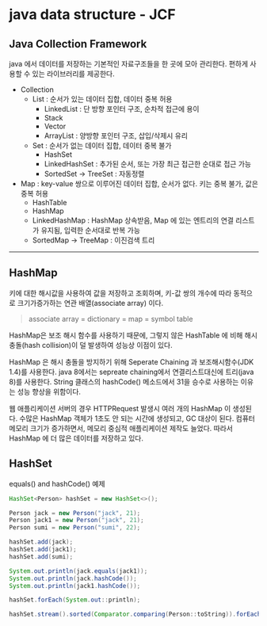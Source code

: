 # java data structure - JCF



## Java Collection Framework

java 에서 데이터를 저장하는 기본적인 자료구조들을 한 곳에 모아 관리한다. 편하게 사용할 수 있는 라이브러리를 제공한다.

- Collection
  - List : 순서가 있는 데이터 집합, 데이터 중복 허용
    - LinkedList  : 단 방향 포인터 구조, 순차적 접근에 용이
    - Stack
    - Vector
    - ArrayList : 양방향 포인터 구조, 삽입/삭제시 유리
  - Set : 순서가 없는 데이터 집합, 데이터 중복 불가
    - HashSet
    - LinkedHashSet : 추가된 순서, 또는 가장 최근 접근한 순대로 접근 가능
    - SortedSet → TreeSet : 자동정렬
- Map : key-value 쌍으로 이루어진 데이터 집합, 순서가 없다. 키는 중복 불가, 값은 중복 허용
  - HashTable
  - HashMap
  - LinkedHashMap : HashMap 상속받음, Map 에 있는 엔트리의 연결 리스트가 유지됨, 입력한 순서대로 반복 가능
  - SortedMap → TreeMap : 이진검색 트리



---

## HashMap

키에 대한 해시값을 사용하여 값을 저장하고 조회하며, 키-값 쌍의 개수에 따라 동적으로 크기가증가하는 연관 배열(associate array) 이다.

> associate array = dictionary = map = symbol table

HashMap은 보조 해시 함수를 사용하기 때문에, 그렇지 않은 HashTable 에 비해 해시 충돌(hash collision)이 덜 발생하여 성능상 이점이 있다.

HashMap 은 해시 충돌을 방지하기 위해 Seperate Chaining 과 보조해시함수(JDK 1.4)를 사용한다. java 8에서는 sepreate chaining에서 연결리스트대신에 트리(java 8)를 사용한다. String 클래스의 hashCode() 메소드에서 31을 승수로 사용하는 이유는 성능 향상을 위함이다.

웹 애플리케이션 서버의 경우 HTTPRequest 발생시 여러 개의 HashMap 이 생성된다. 수많은 HashMap 객체가 1초도 안 되는 시간에 생성되고, GC 대상이 된다. 컴퓨터 메모리 크기가 증가하면서, 메모리 중심적 애플리케이션 제작도 늘었다. 따라서 HashMap 에 더 많은 데이터를 저장하고 있다.



## HashSet

equals() and hashCode() 예제

```java
HashSet<Person> hashSet = new HashSet<>();

Person jack = new Person("jack", 21);
Person jack1 = new Person("jack", 21);
Person sumi = new Person("sumi", 22);

hashSet.add(jack);
hashSet.add(jack1);
hashSet.add(sumi);

System.out.println(jack.equals(jack1));
System.out.println(jack.hashCode());
System.out.println(jack1.hashCode());

hashSet.forEach(System.out::println);

hashSet.stream().sorted(Comparator.comparing(Person::toString)).forEach(System.out::println);
```

